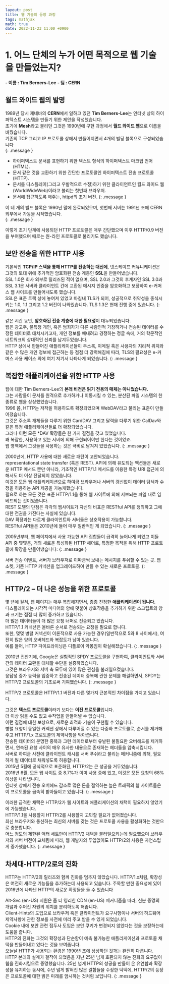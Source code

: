 ```yaml
---
layout: post
title: 웹 기술의 등장 과정
tags: mathjax
math: true
date: 2022-11-23 11:00 +0900
---
```


# 1. 어느 단체의 누가 어떤 목적으로 웹 기술을 만들었는지?

**- 이름 : Tim Berners-Lee**
**- 팀 : CERN**


## 월드 와이드 웹의 발명

1989년 당시 제네바의 **CERN**에서 일하고 있던 **Tim Berners-Lee**는 인터넷 상의 하이퍼텍스트 시스템을 만들기 위한 제안을 작성했습니다.<br>
초기에 **Mesh**라고 불리던 그것은 1990년에 구현 과정에서 **월드 와이드 웹**으로 이름을 바꿨습니다.<br>
기존의 TCP 그리고 IP 프로토콜 상에서 만들어지면서 4개의 빌딩 블록으로 구성되었습니다<br>
{: .message }

- 하이퍼텍스트 문서를 표현하기 위한 텍스트 형식의 하이퍼텍스트 마크업 언어 (HTML).
- 문서 같은 것을 교환하기 위한 간단한 프로토콜인 하이퍼텍스트 전송 프로토콜 (HTTP).
- 문서를 디스플레이(그리고 우발적으로 수정)하기 위한 클라이언트인 월드 와이드 웹(WorldWideWeb)이라고 불리는 첫번째 브라우저.
- 문서에 접근하도록 해주는, httpd의 초기 버전.
{: .message }

이 네 개의 빌드 블록은 1990년 말에 완료되었으며, 첫번째 서버는 1991년 초에 CERN 외부에서 가동을 시작했습니다.<br>
{: .message }

이렇게 초기 단계에 사용되던 HTTP 프로토콜은 매우 간단했으며 이후 HTTP/0.9 버전을 부여했으며 때로는 원-라인 프로토콜로 불리기도 했습니다.


## 보안 전송을 위한 HTTP 사용

기본적인 **TCP/IP 스택을 통해 HTTP를 전송하는 대신에**, 넷스케이프 커뮤니케이션은 그것의 토대 위에 추가적인 암호화된 전송 계층인 **SSL**을 만들어냈습니다.<br>
SSL 1.0은 회사 외부로 릴리즈된 적이 없으며, SSL 2.0과 그것의 후계자인 SSL 3.0과 SSL 3.1은 서버와 클라이언트 간에 교환된 메시지 인증을 암호화하고 보장하여 e-커머스 웹 사이트를 만들어내도록 했습니다.<br>
SSL은 표준 트랙 상에 놓여져 있었고 마침내 TLS가 되어, 성공적으로 취약성을 종식시키는 1.0, 1.1 그리고 1.2 버전이 나와있습니다. TLS 1.3은 현재 진행 중에 있습니다.
{: .message }

같은 시간 동안, **암호화된 전송 계층에 대한 필요성**이 대두되었습니다.<br>
웹은 광고주, 불특정 개인, 혹은 범죄자가 다른 사람인척 가장하거나 전송된 데이터를 수정된 데이터로 대치시키고자, 개인 정보를 빼내려고 경쟁하는 정글 속에, 거의 학문적인 네트워크의 상대적인 신뢰를 남겨두었습니다.<br>
HTTP 상에서 만들어진 애플리케이션들이 주소록, 이메일 혹은 사용자의 지리적 위치와 같은 수 많은 개인 정보에 접근하는 등 점점 더 강력해짐에 따라, TLS의 필요성은 e-커머스 사용 케이스 외에 여기 저기서 나타나게 되었습니다.
{: .message }

## 복잡한 애플리케이션을 위한 HTTP 사용

웹에 대한 Tim Berners-Lee의 **본래 비전은 읽기 전용의 매체는 아니었습니다.**<br>
그는 사람들이 문서를 원격으로 추가하거나 이동시킬 수 있는, 분산된 파일 시스템의 한 종류로 웹을 상상했었습니다.<br>
1996 쯤, HTTP는 저작을 허용하도록 확장되었으며 WebDAV라고 불리는 표준이 만들어졌습니다.<br>
그것은 주소록 개체들을 다루기 위한 CardDAV 그리고 달력을 다루기 위한 CalDav와 같은 특정 애플리케이션들로 더 확장되었습니다.<br>
그러나 이런 모든 *DAV 확장들은 한 가지 결점을 갖고 있었습니다.<br>
꽤 복잡한, 사용하고 있는 서버에 의해 구현되어야만 한다는 것이었죠.<br>
웹 영역에서 그것들을 사용하는 것은 극비로 남겨져 있었습니다.
{: .message }

2000년에, HTTP 사용에 대한 새로운 패턴이 고안되었습니다.<br>
representational state transfer (혹은 REST). API에 의해 유도되는 액션들은 새로운 HTTP 메서드 뿐만 아니라, 기초적인 HTTP/1.1 메서드를 이용한 특정 URI 접근에 의해서도 더 이상 전달되지 않았습니다.<br>
이것은 모든 웹 애플리케이션으로 하여금 브라우저나 서버의 갱신없이 데이터 탐색과 수정을 허용하는 API 제공을 가능케했습니다.<br>
필요로 하는 모든 것은 표준 HTTP/1.1을 통해 웹 사이트에 의해 서브되는 파일 내로 임베드되는 것이었습니다.<br>
REST 모델의 단점은 각각의 웹사이트가 자신의 비표준 RESTful API를 정의하고 그에 대한 전권을 가진다는 사실에 있습니다.<br>
DAV 확장과는 다르게 클라이언트와 서버들은 상호작용이 가능합니다.<br>
RESTful API들은 2010년에 들어 매우 일반적인 게 되었습니다.
{: .message }

2005년부터, 웹 페이지에서 사용 가능한 API 집합들이 급격히 늘어나게 되었고 이들 API 중 몇몇은, 거의 새로운 특성화된 HTTP 헤더로, 특정한 목적을 위해 HTTP 프로토콜에 확장을 만들어냈습니다:
{: .message }

서버 전송 이벤트, 서버가 브라우저로 이따금씩 보내는 메시지를 푸쉬할 수 있는 곳.
웹소켓, 기존 HTTP 커넥션을 업그레이드하여 만들 수 있는 새로운 프로토콜.
{: .message }

## HTTP/2 – 더 나은 성능을 위한 프로토콜

몇 년에 걸쳐, 웹 페이지는 매우 복잡해지면서, 종종 진정한 **애플리케이션이 됩니다.**<br>
디스플레이되는 시각적 미디어의 양에 덧붙여 상호작용을 추가하기 위한 스크립트의 양과 크기는 점점 더 많이 증가하고 있습니다.<br>
더 많은 데이터들이 더 많은 요청 너머로 전송되고 있습니다.<br>
HTTP/1.1 커넥션은 올바른 순서로 전송되는 요청을 필요로 합니다.<br>
또한, 몇몇 병렬 커넥션이 이론적으로 사용 가능한 경우(일반적으로 5와 8 사이에서), 여전히 많은 양의 오버헤드와 복잡도가 남아 있습니다.<br>
예를 들어, HTTP 파이프라이닝은 디플로이 악몽임이 확실해졌습니다.
{: .message }

2010년 전반기에, Google은 실험적인 SPDY 프로토콜을 구현하여, 클라이언트와 서버 간의 데이터 교환을 대체할 수단을 실증하였습니다.<br>
그것은 브라우저와 서버 측 모두에 있어 많은 관심을 불러일으켰습니다.<br>
응답성 증가 능력을 입증하고 전송된 데이터 중복에 관한 문제를 해결하면서, SPDY는 HTTP/2 프로토콜의 기초로써 기여했습니다.
{: .message }

HTTP/2 프로토콜은 HTTP/1.1 버전과 다른 몇가지 근본적인 차이점을 가지고 있습니다.

그것은 **텍스트 프로토콜**이라기 보다는 **이진 프로토콜**입니다.<br>
더 이상 읽을 수도 없고 수작업을 만들어낼 수 없습니다.<br>
이런 결점에 대한 보상으로, 새로운 최적화 기술이 구현될 수 있습니다.<br>
병렬 요청이 동일한 커넥션 상에서 다루어질 수 있는 다중화 프로토콜로, 순서를 제거해주고 HTTP/1.x 프로토콜의 제약사항을 막아줍니다.<br>
전송된 데이터의 분명한 중복과 그런 데이터로부터 유발된 불필요한 오버헤드를 제거하면서, 연속된 요청 사이의 매우 유사한 내용으로 존재하는 헤더들을 압축시킵니다.<br>
서버로 하여금 사전에 클라이언트 캐시를 서버 푸쉬라고 불리는 메커니즘에 의해, 필요하게 될 데이터로 채워넣도록 허용합니다.<br>
2015년 5월에 공식적으로 표준화된, HTTP/2는 큰 성공을 거두었습니다.<br>
2016년 6월, 모든 웹 사이트 중 8.7%가 이미 사용 중에 있고, 이것은 모든 요청의 68% 이상을 나타냅니다.<br>
인터넷 상에서 전송 오버헤드 감소로 많은 돈을 절약하는 높은 트래픽의 웹 사이트들은 이 프로토콜을 급속히 받아들이고 있습니다.
{: .message }

이러한 급격한 채택은 HTTP/2가 웹 사이트와 애플리케이션의 채택이 필요하지 않았기에 가능했습니다.<br>
HTTP/1.1을 사용할지 HTTP/2를 사용할지 고민할 필요가 없어졌습니다.<br>
최신 브라우저와 통신하는 최신의 서버를 갖는 것은 프로토콜 사용을 활성화하는 것만으로 충분합니다.<br>
어느 정도의 제한된 액터 세트만이 HTTP/2 채택을 불러일으키는데 필요했으며 브라우저와 서버 버전이 교체됨에 따라, 웹 개발자의 투입없이도 HTTP/2의 사용은 자연스럽게 증가했습니다.
{: .message }

## 차세대-HTTP/2로의 진화

HTTP는 HTTP/2의 릴리즈와 함께 진화를 멈추지 않았습니다. HTTP/1.x처럼, 확장성은 여전히 새로운 기능들을 추가하는데 사용되고 있습니다. 주목할 만한 중요성에 있어 2016년에 나타난 HTTP의 새로운 확장들을 들 수 있습니다<br>

Alt-Svc (en-US) 지원은 좀 더 영리한 CDN (en-US) 메커니즘을 따라, 신분 증명의 개념과 주어진 자원의 위치를 분리하도록 해줍니다.<br>
Client-Hints의 도입으로 브라우저 혹은 클라이언트가 요구사항이나 서버의 하드웨어 제약사항에 관한 정보를 사전에 미리 주고 받을 수 있게 되었습니다.<br>
Cookie 내에 보안 관련 접두사 도입은 보안 쿠키가 변경되지 않았다는 것을 보장하는데 도움을 줍니다.<br>
HTTP의 진화는 그것의 확장성과 단순함이 예측 불가능한 애플리케이션과 프로토콜 채택을 만들어내고 있다는 것을 보여줍니다.<br>
오늘날 HTTP가 사용되는 환경은 1990년 초에 상상하던 것과는 완전히 다릅니다.<br>
HTTP 본래의 설계가 걸작이 되었음을 지난 25년 넘게 호환되지 않는 진화의 요구없이 웹을 진화시킴으로 증명했습니다. 25년 넘게 HTTP의 성공을 만들어 온 유연함과 확장성을 유지하는 동시에, 수년 넘게 밝혀진 많은 결함들을 수정한 덕택에, HTTP/2의 등장은 프로토콜에 대한 밝은 미래를 암시하는 것처럼 보입니다.
{: .message }

